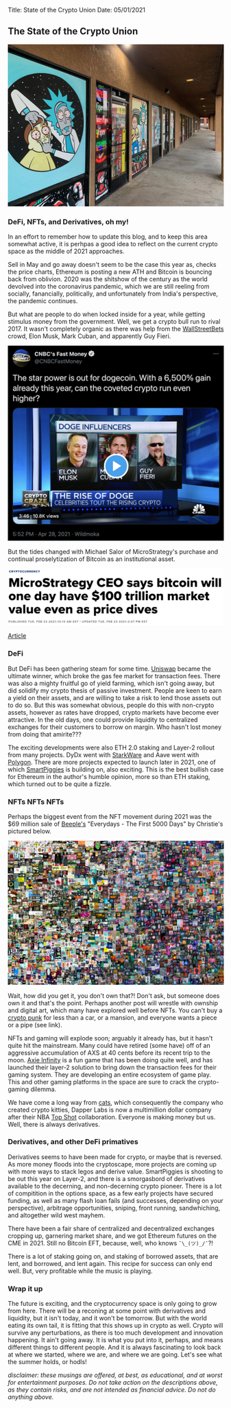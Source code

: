 Title: State of the Crypto Union
Date: 05/01/2021

## The State of the Crypto Union
![shirt](./IMG_4192.jpeg)

### DeFi, NFTs, and Derivatives, oh my!

In an effort to remember how to update this blog,
and to keep this area somewhat active, it is perhpas
a good idea to reflect on the current crypto space
as the middle of 2021 approaches.

Sell in May and go away doesn't seem to be the case this
year as, checks the price charts, Ethereum is posting
a new ATH and Bitcoin is bouncing back from oblivion. 2020
was the shitshow of the century as the world devolved
into the coronavirus pandemic, which we are still reeling
from socially, fanancially, politically, and unfortunately from
India's perspective, the pandemic continues.

But what are people to do when locked inside for a year, while
getting stimulus money from the government. Well, we get a
crypto bull run to rival 2017. It wasn't completely organic as
there was help from the <a href="https://www.reddit.com/r/wallstreetbets/" target="new">WallStreetBets</a> crowd, Elon Musk,
Mark Cuban, and apparently Guy Fieri.

![fast money tweet](./fastmoney.png)

But the tides changed with Michael Salor of MicroStrategy's purchase
and continual proselytization of Bitcoin as an institutional asset.

![Saylor article](./michaelsaylor.png)

<a href="https://www.cnbc.com/2021/02/23/microstrategy-ceo-michael-saylor-sees-bitcoin-100-trillion-market-value-one-day.html" target="new">Article</a>

### DeFi
But DeFi has been gathering steam for some time. <a href="https://uniswap.org/" target="new">Uniswap</a> became the
ultimate winner, which broke the gas fee market for transaction fees. 
There was also a mighty fruitful go of yield farming, which isn't going away, but did solidify my crypto thesis of passive investment. People are keen to earn a yield on their assets, and are willing to
take a risk to lend those assets out to do so. But this was somewhat
obvious, people do this with non-crypto assets, however as rates have
dropped, crypto markets have become ever attractive. In the old days, one could provide liquidity to centralized exchanges for their customers to borrow on margin. Who hasn't lost money from doing that
amirite???

The exciting developments were also ETH 2.0 staking and Layer-2 rollout from many projects. DyDx went with <a href="https://medium.com/starkware/dydx-now-on-mainnet-c21c84d8e342" target="new">StarkWare</a> and Aave went with <a href="https://www.gemini.com/cryptopedia/polygon-crypto-matic-network-dapps-erc20-token" target="new">Polygon</a>. There are more projects expected to launch later in 2021, one of which <a href="https://www.smartpiggies.com/" target="new">SmartPiggies</a> is building on, also exciting. This is the best bullish case for Ethereum in the author's humble opinion, more so than ETH staking, which turned out to
be quite a fizzle. 

### NFTs NFTs NFTs
Perhaps the biggest event from the NFT movement during 2021 was the $69 million sale of 
<a href="https://www.theverge.com/2021/3/11/22325054/beeple-christies-nft-sale-cost-everydays-69-million" target="new">Beeple's</a>
"Everydays - The First 5000 Days" by Christie's pictured below.

![Everydays](./everydays.jpeg)

Wait, how did you get it, you don't own that?! Don't ask, but someone does own it and that's the point. Perhaps another post will wrestle with ownship and digital art, which many have explored well before NFTs. You can't buy a 
<a href="https://www.forbes.com/sites/tommybeer/2021/03/11/pipe-smoking-alien-cryptopunk-nft-sells-for-75-million/?sh=4247f8fb5c56" target="new">crypto punk</a>
for less than a car, or a mansion, and everyone wants a piece or a pipe (see link).

NFTs and gaming will explode soon; arguably it already has, but it hasn't quite hit the mainstream. Many could have retired (some have) off of an aggressive accumulation of AXS at 40 cents before its recent trip to the moon. <a href="https://axieinfinity.com/ " target="new">Axie Infinity</a> is a fun game that has been doing quite well, and has launched their layer-2 solution to bring down the transaction fees for their gaming system. They are developing an entire ecosystem of game play. This and other gaming platforms in the space are sure to crack the crypto-gaming dilemma.

We have come a long way from
<a href="https://www.cryptokitties.co/" target="new">cats</a>,
which consequently the company who created crypto kitties, Dapper Labs is now a multimillion dollar company after their NBA 
<a href="https://abcnews.go.com/Entertainment/wireStory/dapper-labs-creators-nba-top-shot-305m-funding-76767162" target="new">Top Shot</a> collaboration. Everyone is making money but us. Well, there is always derivatives.

### Derivatives, and other DeFi primatives
Derivatives seems to have been made for crypto, or maybe that is reversed. As more money floods into the cryptoscape, more projects are coming up with more ways to stack legos and derive value. SmartPiggies is shooting to be out this year on Layer-2, and there is a smorgasbord of derivatives available to the decerning, and non-decerning crypto pioneer. There is a lot of compitition in the options space, as a few early projects have secured funding, as well as many flash loan fails (and successes, depending on your perspective), arbitrage opportunities, sniping, front running, sandwhiching, and altogether wild west mayhem. 

There have been a fair share of centralized and decentralized exchanges cropping up, garnering market share, and we got Ethereum futures on the CME in 2021. Still no Bitcoin EFT, because, well, who knows `¯\_(ツ)_/¯`?!

There is a lot of staking going on, and staking of borrowed assets, that are lent, and borrowed, and lent again. This recipe for success can only end well. But, very profitable while the music is playing.

### Wrap it up
The future is exciting, and the cryptocurrency space is only going to grow from here. There will be a reconing at some point with derivatives and liquidity, but it isn't today, and it won't be tomorrow. But with the world eating its own tail, it is fitting that this shows up in crypto as well. Crypto will survive any perturbations, as there is too much development and innovation happening. It ain't going away. It is what you put into it, perhaps, and means different things to different people. And it is always fascinating to look back at where we started, where we are, and where we are going. Let's see what the summer holds, or hodls!

*disclaimer: these musings are offered, at best, as educational, and at worst for entertainment purposes. Do not take action on the descriptions above, as they contain risks, and are not intended as financial advice. Do not do anything above.*









